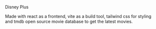 Disney Plus

Made with react as a frontend, vite as a build tool, tailwind css for styling and tmdb open source movie database to get the latest movies.

